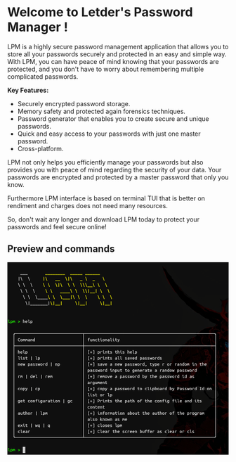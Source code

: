 # Welcome to Letder's Password Manager !

LPM is a highly secure password management application that allows you to store all your passwords securely and protected in an easy and simple way. With LPM, you can have peace of mind knowing that your passwords are protected, and you don't have to worry about remembering multiple complicated passwords.

**Key Features:**

- Securely encrypted password storage.
- Memory safety and protected again forensics techniques.
- Password generator that enables you to create secure and unique passwords.
- Quick and easy access to your passwords with just one master password.
- Cross-platform.

LPM not only helps you efficiently manage your passwords but also provides you with peace of mind regarding the security of your data. Your passwords are encrypted and protected by a master password that only you know.

Furthermore LPM interface is based on terminal TUI that is better on rendiment and charges does not need many resources.

So, don't wait any longer and download LPM today to protect your passwords and feel secure online!

## Preview and commands
![Help LPM](media/help.png)
